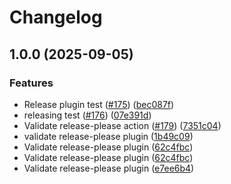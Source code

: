 # Changelog

## 1.0.0 (2025-09-05)


### Features

* Release plugin test ([#175](https://github.com/RedHatInsights/insights-schemas-java/issues/175)) ([bec087f](https://github.com/RedHatInsights/insights-schemas-java/commit/bec087fbbda7b7cce135c1724168b7f85efcb939))
* releasing test ([#176](https://github.com/RedHatInsights/insights-schemas-java/issues/176)) ([07e391d](https://github.com/RedHatInsights/insights-schemas-java/commit/07e391d8d2a07fb39d88bc3a65ee89326d7f06be))
* Validate release-please action ([#179](https://github.com/RedHatInsights/insights-schemas-java/issues/179)) ([7351c04](https://github.com/RedHatInsights/insights-schemas-java/commit/7351c043fa189450902244fddb401dcfc24adf06))
* validate release-please plugin ([1b49c09](https://github.com/RedHatInsights/insights-schemas-java/commit/1b49c09da2aac313ebc045f0613416189befa5d2))
* Validate release-please plugin ([62c4fbc](https://github.com/RedHatInsights/insights-schemas-java/commit/62c4fbca5cb137b5c016275b15716863b4ff9152))
* Validate release-please plugin ([62c4fbc](https://github.com/RedHatInsights/insights-schemas-java/commit/62c4fbca5cb137b5c016275b15716863b4ff9152))
* Validate release-please plugin ([e7ee6b4](https://github.com/RedHatInsights/insights-schemas-java/commit/e7ee6b4b7cf7761665c78586e69ca3525c27fef5))
